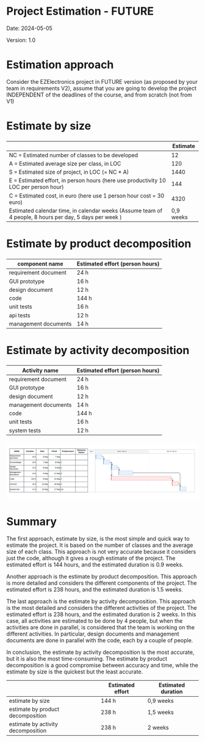 # Project Estimation - FUTURE
Date: 2024-05-05

Version: 1.0


# Estimation approach
Consider the EZElectronics  project in FUTURE version (as proposed by your team in requirements V2), assume that you are going to develop the project INDEPENDENT of the deadlines of the course, and from scratch (not from V1)
# Estimate by size
### 
|                                                                                                         | Estimate  |             
|---------------------------------------------------------------------------------------------------------|-----------|  
| NC =  Estimated number of classes to be developed                                                       | 12        |             
| A = Estimated average size per class, in LOC                                                            | 120       | 
| S = Estimated size of project, in LOC (= NC * A)                                                        | 1440      |
| E = Estimated effort, in person hours (here use productivity 10 LOC per person hour)                    | 144       |   
| C = Estimated cost, in euro (here use 1 person hour cost = 30 euro)                                     | 4320      | 
| Estimated calendar time, in calendar weeks (Assume team of 4 people, 8 hours per day, 5 days per week ) | 0,9 weeks |               

# Estimate by product decomposition
### 
| component name       | Estimated effort (person hours) |             
|----------------------|---------------------------------| 
| requirement document | 24 h                            |
| GUI prototype        | 16 h                            |
| design document      | 12 h                            |
| code                 | 144 h                           |
| unit tests           | 16 h                            |
| api tests            | 12 h                            |
| management documents | 14 h                            |



# Estimate by activity decomposition
### 
| Activity name        | Estimated effort (person hours) |             
|----------------------|---------------------------------|
| requirement document | 24 h                            |
| GUI prototype        | 16 h                            |
| design document      | 12 h                            |
| management documents | 14 h                            |
| code                 | 144 h                           |
| unit tests           | 16 h                            |
| system tests         | 12 h                            |
###

<img src="images/gantt_v2.png" alt="Example Image">

# Summary
The first approach, estimate by size, is the most simple and quick way to estimate the project. It is based on the number of classes and the average size of each class. This approach is not very accurate because it considers just the code, although it gives a rough estimate of the project. The estimated effort is 144 hours, and the estimated duration is 0.9 weeks.

Another approach is the estimate by product decomposition. This approach is more detailed and considers the different components of the project. The estimated effort is 238 hours, and the estimated duration is 1.5 weeks.

The last approach is the estimate by activity decomposition. This approach is the most detailed and considers the different activities of the project. The estimated effort is 238 hours, and the estimated duration is 2 weeks.
In this case, all activities are estimated to be done by 4 people, but when the activities are done in parallel, is considered that the team is working on the different activities. In particular, design documents and management documents are done in parallel with the code, each by a couple of people.

In conclusion, the estimate by activity decomposition is the most accurate, but it is also the most time-consuming. The estimate by product decomposition is a good compromise between accuracy and time, while the estimate by size is the quickest but the least accurate.


|                                    | Estimated effort | Estimated duration |          
|------------------------------------|------------------|--------------------|
| estimate by size                   | 144 h            | 0,9 weeks          |
| estimate by product decomposition  | 238 h            | 1,5 weeks          |
| estimate by activity decomposition | 238 h            | 2 weeks            |




